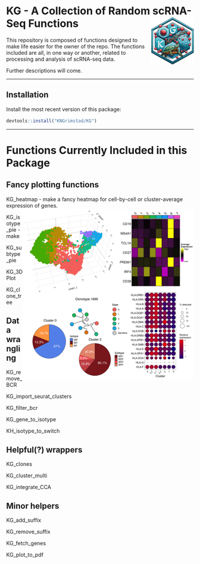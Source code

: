<h1>
  KG - A Collection of Random scRNA-Seq Functions&nbsp;<img align = "right" src = "images/KG_logotype.png" width = "114.3" height = "127.275">
</h1>

This repository is composed of functions designed to make life easier for the owner of the repo. The functions included are all, in one way or another, related to processing and analysis of scRNA-seq data. 

Further descriptions will come.

---
## Installation
Install the most recent version of this package: 
```r
devtools::install("KNGrimstad/KG")
```
---
# Functions Currently Included in this Package
## Fancy plotting functions
KG_heatmap - make a fancy heatmap for cell-by-cell or cluster-average expression of genes.<img align = "right" src = "images/example_plots.png" width = "460" height = "460">

KG_isotype_pie - make

KG_subtype_pie

KG_3DPlot

KG_clone_tree

## Data wrangling
KG_remove_BCR

KG_import_seurat_clusters

KG_filter_bcr

KG_gene_to_isotype

KH_isotype_to_switch

## Helpful(?) wrappers
KG_clones

KG_cluster_multi

KG_integrate_CCA



## Minor helpers
KG_add_suffix

KG_remove_suffix

KG_fetch_genes

KG_plot_to_pdf

